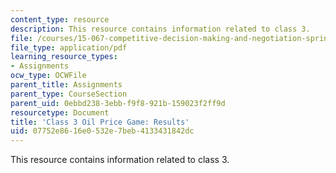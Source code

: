 ```yaml
---
content_type: resource
description: This resource contains information related to class 3.
file: /courses/15-067-competitive-decision-making-and-negotiation-spring-2011/07752e8616e0532e7beb4133431842dc_MIT15_067S11_Cl3_O_Pr_G_RE.pdf
file_type: application/pdf
learning_resource_types:
- Assignments
ocw_type: OCWFile
parent_title: Assignments
parent_type: CourseSection
parent_uid: 0ebbd238-3ebb-f9f8-921b-159023f2ff9d
resourcetype: Document
title: 'Class 3 Oil Price Game: Results'
uid: 07752e86-16e0-532e-7beb-4133431842dc
---
```

This resource contains information related to class 3.

